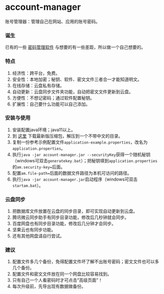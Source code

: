 # account-manager
账号管理器：管理自己在网站、应用的账号密码。

### 诞生
已有的一些 [密码管理软件](https://www.zhihu.com/question/27338793) 与想要的有一些差距，所以做一个自己想要的。  

### 特点
1. 经济性：跨平台，免费。
2. 安全性：本地加密；秘钥、软件、密文文件三者合一才能知道明文。
3. 在线存储：云盘私有存储。
4. 自动更新：云盘同步文件夹功能，自动把密文文件更新到云盘。
5. 方便性：不想记密码；通过软件配置秘钥。  
6. 扩展性：自己要什么功能可以自己添加。

### 安装与使用
1. 安装配置java环境；java11以上。
2. 到 [这里](https://github.com/drintau/AccountManager/releases) 下载最新版压缩包，解压到一个不带中文的目录。
3. 复制一份参考示例配置文件`application-example.properties`，改名为`application.properties`。
4. 执行`java -jar account-manager.jar --securityKey`获得一个随机秘钥（windows可双击`generatekey.bat`）；把秘钥填到`application.properties`的`am.security-key=`后面。
5. 配置`am.file-path=`后面的数据文件路径为本机可访问的路径。
6. 执行`java -jar account-manager.jar`启动程序（windows可双击`startam.bat`）。

### 云盘同步
1. 把数据库文件放置在云盘的同步目录，即可实现自动更新到云盘。
2. 腾讯微云同步助手有同步目录功能，修改后几秒钟就会同步。  
3. 百度网盘也有同步目录功能，修改后几分钟才会同步。
4. 坚果云也有同步功能。
5. 还有其他网盘请自行尝试。

### 建议
1. 配置文件多几个备份，免得配置文件坏了解不出账号密码；密文文件也可以多几个备份。
2. 配置文件和密文文件放在同一个网盘比较容易找到。
3. 只有自己一个人看密码时才可点击“高级页面”！
4. 每次升级前，先导出现有数据做备份。
